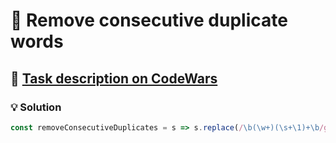 # 📝 Remove consecutive duplicate words

## 🔗 [Task description on CodeWars](https://www.codewars.com/kata/5b39e91ee7a2c103300018b3)

### 💡 Solution

```javascript
const removeConsecutiveDuplicates = s => s.replace(/\b(\w+)(\s+\1)+\b/g, '$1');
```
